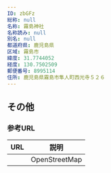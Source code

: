 ```yaml
---
ID: zbGFz
総称: null
名称: 霧島神社
名称読み: null
別名: null
都道府県: 鹿児島県
区域: 霧島市
緯度: 31.7744052
経度: 130.7502509
郵便番号: 8995114
住所: 鹿児島県霧島市隼人町西光寺５２６
---
```


## その他

### 参考URL

| URL | 説明          |
| --- | ------------- |
|     | OpenStreetMap |
